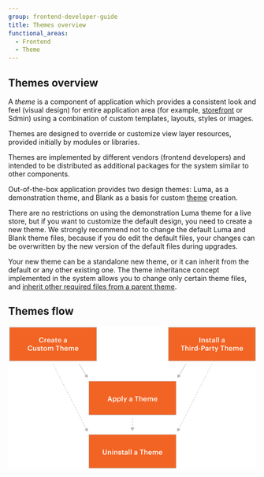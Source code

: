 ```yaml
---
group: frontend-developer-guide
title: Themes overview
functional_areas:
  - Frontend
  - Theme
---
```


## Themes overview

A *theme* is a component of application which provides a consistent look and feel (visual design) for entire application area (for example, [storefront](https://glossary.magento.com/storefront) or Sdmin) using a combination of custom templates, layouts, styles or images.

Themes are designed to override or customize view layer resources, provided initially by modules or libraries.

Themes are implemented by different vendors (frontend developers) and intended to be distributed as additional packages for the system similar to other components.

Out-of-the-box application provides two design themes: Luma, as a demonstration theme, and Blank as a basis for custom [theme](https://glossary.magento.com/theme) creation.

There are no restrictions on using the demonstration Luma theme for a live store, but if you want to customize the default design, you need to create a new theme. We strongly recommend not to change the default Luma and Blank theme files, because if you do edit the default files, your changes can be overwritten by the new version of the default files during upgrades.

Your new theme can be a standalone new theme, or it can inherit from the default or any other existing one. The theme inheritance concept implemented in the system allows you to change only certain theme files, and [inherit other required files from a parent theme](inherit.md).

## Themes flow

![Themes flow](../../_images/frontend/create_install_theme.png)

